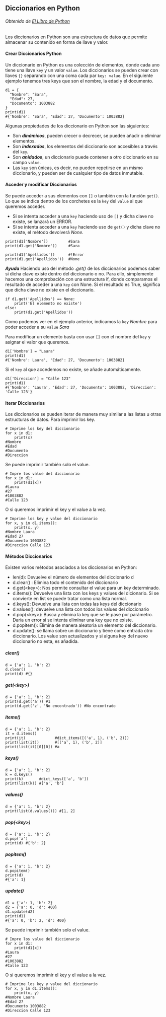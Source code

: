 ## Diccionarios en Python
###### Obtenido de [*El Libro de Python*](https://ellibrodepython.com/)

Los diccionarios en Python son una estructura de datos que permite almacenar su contenido en forma de llave y valor.

#### Crear Diccionarios Python

Un diccionario en Python es una colección de elementos, donde cada uno tiene una llave ```key``` y un valor ```value```. Los diccionarios se pueden crear con llaves ```{}``` separando con una coma cada par ```key: value```. En el siguiente ejemplo tenemos tres keys que son el nombre, la edad y el documento.

```Python:
d1 = {
  "Nombre": "Sara",
  "Edad": 27,
  "Documento": 1003882
}
print(d1)
#{'Nombre': 'Sara', 'Edad': 27, 'Documento': 1003882}
```

Algunas propiedades de los diccionario en Python son las siguientes:

- Son ***dinámicos***, pueden crecer o decrecer, se pueden añadir o eliminar elementos.
- Son ***indexados***, los elementos del diccionario son accesibles a través del ```key```.
- Son ***anidados***, un diccionario puede contener a otro diccionario en su campo ```value```.
- Las ```key``` son únicas, es decir, no pueden repetirse en un mismo diccionario, y pueden ser de cualquier tipo de datos inmutable.

#### Acceder y modificar Diccionarios

Se puede acceder a sus elementos con ```[]``` o también con la función ```get()```. Lo que se indica dentro de los corchetes es la ```key``` del ```value``` al que queremos acceder.

- Si se intenta acceder a una ```key``` haciendo uso de ```[]``` y dicha clave no existe, se lanzará un ERROR.
- Si se intenta acceder a una ```key``` haciendo uso de ```get()``` y dicha clave no existe, el método devolverá *None*.

```Python:
print(d1['Nombre'])         #Sara
print(d1.get('Nombre'))     #Sara

print(d1['Apellidos'])      #!Error
print(d1.get('Apellidos'))  #None
```

***Ayuda***
Haciendo uso del método *.get()* de los diccionarios podemos saber si dicha clave existe dentro del diccionario o no. Para ello, simplemente hacemos una comprobación con una estructura if, donde comparamos el resultado de acceder a una ```key``` con None. Si el resultado es True, significa que dicha clave no existe en el diccionario.

```Python:
if d1.get('Apellidos') == None:
    print('El elemento no existe')
else:
    print(d1.get('Apellidos'))
```

Como podemos ver en el ejemplo anterior, indicamos la ```key``` *Nombre* para poder acceder a su ```value``` *Sara*

Para modificar un elemento basta con usar ```[]``` con el nombre del ```key``` y asignar el valor que queremos.

```Python:
d1['Nombre'] = "Laura"
print(d1)
#{'Nombre': Laura', 'Edad': 27, 'Documento': 1003882}
```

Si el ```key``` al que accedemos no existe, se añade automáticamente.

```Python:
d1['Direccion'] = "Calle 123"
print(d1)
#{'Nombre': 'Laura', 'Edad': 27, 'Documento': 1003882, 'Direccion': 'Calle 123'}
```

#### Iterar Diccionarios

Los diccionarios se pueden iterar de manera muy similar a las listas u otras estructuras de datos. Para imprimir los key.

```Python:
# Imprime los key del diccionario
for x in d1:
    print(x)
#Nombre
#Edad
#Documento
#Direccion
```

Se puede imprimir también solo el value.

```Python:
# Impre los value del diccionario
for x in d1:
    print(d1[x])
#Laura
#27
#1003882
#Calle 123
```

O si queremos imprimir el key y el value a la vez.

```Python:
# Imprime los key y value del diccionario
for x, y in d1.items():
    print(x, y)
#Nombre Laura
#Edad 27
#Documento 1003882
#Direccion Calle 123
```

#### Métodos Diccionarios

Existen varios métodos asociados a los diccionarios en Python:

- len(d): Devuelve el número de elementos del diccionario d
- d.clear() : Elimina todo el contenido del diccionario
- d.get(\<key>): Nos permite consultar el value para un key determinado.
- d.items(): Devuelve una lista con los keys y values del dicionario. Si se convierte en list se puede tratar como una lista normal.
- d.keys(): Devuelve una lista con todas las keys del diccionario
- d.values(): devuelve una lista con todos los values del diccionario
- d.pop(\<key>): Busca y elimina la key que se le pase por parámetro. Daría un error si se intenta eliminar una key que no existe.
- d.popitem(): Elimina de manera aleatoria un elemento del diccionario.
- d.update(): se llama sobre un diccionario y tiene como entrada otro diccionario. Los value son actualizados y si alguna key del nuevo diccionario no esta, es añadida.

##### clear()
```Python:
d = {'a': 1, 'b': 2}
d.clear()
print(d) #{}
```
##### get(\<key>)
```Python:
d = {'a': 1, 'b': 2}
print(d.get('a')) #1
print(d.get('z', 'No encontrado')) #No encontrado
```
##### items()
```Python:
d = {'a': 1, 'b': 2}
it = d.items()
print(it)             #dict_items([('a', 1), ('b', 2)])
print(list(it))       #[('a', 1), ('b', 2)]
print(list(it)[0][0]) #a
```
##### keys()
```Python:
d = {'a': 1, 'b': 2}
k = d.keys()
print(k)       #dict_keys(['a', 'b'])
print(list(k)) #['a', 'b']
```
##### values()
```Python:
d = {'a': 1, 'b': 2}
print(list(d.values())) #[1, 2]
```
##### pop(\<key>)
```Python:
d = {'a': 1, 'b': 2}
d.pop('a')
print(d) #{'b': 2}
```
##### popitem()
```Python:
d = {'a': 1, 'b': 2}
d.popitem()
print(d)
#{'a': 1}
```
##### update()
```Python:
d1 = {'a': 1, 'b': 2}
d2 = {'a': 0, 'd': 400}
d1.update(d2)
print(d1)
#{'a': 0, 'b': 2, 'd': 400}
```

Se puede imprimir también solo el value.

```Python:
# Impre los value del diccionario
for x in d1:
    print(d1[x])
#Laura
#27
#1003882
#Calle 123
```

O si queremos imprimir el key y el value a la vez.

```Python:
# Imprime los key y value del diccionario
for x, y in d1.items():
    print(x, y)
#Nombre Laura
#Edad 27
#Documento 1003882
#Direccion Calle 123
```